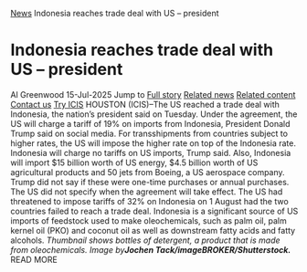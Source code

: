 [News](https://www.icis.com/explore/resources/news/) Indonesia reaches trade deal with US – president
# Indonesia reaches trade deal with US – president
Al Greenwood
15-Jul-2025
Jump to
[Full story](https://www.icis.com/explore/resources/news/2025/07/15/11119465/indonesia-reaches-trade-deal-with-us-president/#full-story)
[Related news](https://www.icis.com/explore/resources/news/2025/07/15/11119465/indonesia-reaches-trade-deal-with-us-president/#related-articles)
[Related content](https://www.icis.com/explore/resources/news/2025/07/15/11119465/indonesia-reaches-trade-deal-with-us-president/#related-contents)
[Contact us](https://www.icis.com/explore/resources/news/2025/07/15/11119465/indonesia-reaches-trade-deal-with-us-president/#contact-us)
[Try ICIS](https://www.icis.com/explore/contact/try-icis-today/?intcmp=individual-news_try-icis)
HOUSTON (ICIS)–The US reached a trade deal with Indonesia, the nation’s president said on Tuesday. 
Under the agreement, the US will charge a tariff of 19% on imports from Indonesia, President Donald Trump said on social media. For transshipments from countries subject to higher rates, the US will impose the higher rate on top of the Indonesia rate. 
Indonesia will charge no tariffs on US imports, Trump said. Also, Indonesia will import $15 billion worth of US energy, $4.5 billion worth of US agricultural products and 50 jets from Boeing, a US aerospace company. Trump did not say if these were one-time purchases or annual purchases. 
The US did not specify when the agreement will take effect. 
The US had threatened to impose tariffs of 32% on Indonesia on 1 August had the two countries failed to reach a trade deal. 
Indonesia is a significant source of US imports of feedstock used to make oleochemicals, such as palm oil, palm kernel oil (PKO) and coconut oil as well as downstream fatty acids and fatty alcohols. 
_Thumbnail shows bottles of detergent, a product that is made from oleochemicals. Image by**Jochen Tack/imageBROKER/Shutterstock.**_
READ MORE